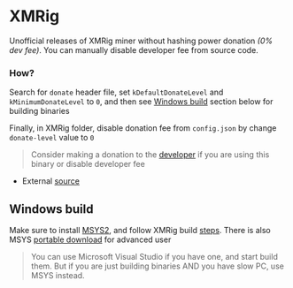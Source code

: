 # XMRig

Unofficial releases of XMRig miner without hashing power donation *(0% dev fee)*. You can manually disable developer fee from source code.

### How?
Search for `donate` header file, set `kDefaultDonateLevel` and `kMinimumDonateLevel` to `0`, and then see [Windows build](https://github.com/arris42/xmrig/edit/main/README.md#windows-build) section below for building binaries

Finally, in XMRig folder, disable donation fee from `config.json` by change `donate-level` value to `0`

> Consider making a donation to the [developer](https://github.com/xmrig/xmrig#donations) if you are using this binary or disable developer fee

- External [source](https://github.com/xmrig/xmrig)

## Windows build

Make sure to install [MSYS2](https://github.com/msys2/msys2-installer/releases), and follow XMRig build [steps](https://xmrig.com/docs/miner/build/windows). There is also MSYS [portable download](https://github.com/msys2/msys2-installer/releases/download/2023-01-27/msys2-base-x86_64-20230127.tar.xz) for advanced user

> You can use Microsoft Visual Studio if you have one, and start build them. But if you are just building binaries AND you have slow PC, use MSYS instead.

